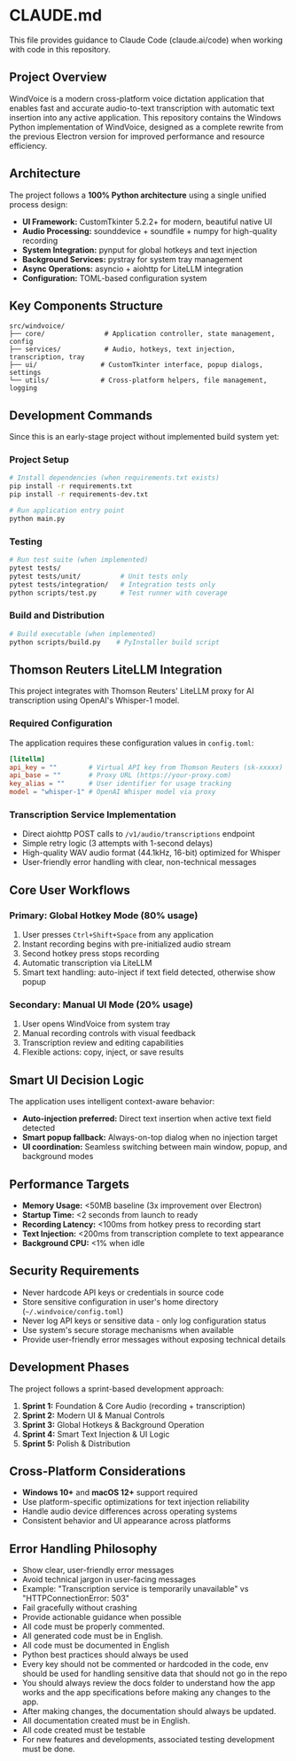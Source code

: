 # CLAUDE.md

This file provides guidance to Claude Code (claude.ai/code) when working with code in this repository.

## Project Overview

WindVoice is a modern cross-platform voice dictation application that enables fast and accurate audio-to-text transcription with automatic text insertion into any active application. This repository contains the Windows Python implementation of WindVoice, designed as a complete rewrite from the previous Electron version for improved performance and resource efficiency.

## Architecture

The project follows a **100% Python architecture** using a single unified process design:

- **UI Framework:** CustomTkinter 5.2.2+ for modern, beautiful native UI
- **Audio Processing:** sounddevice + soundfile + numpy for high-quality recording
- **System Integration:** pynput for global hotkeys and text injection
- **Background Services:** pystray for system tray management
- **Async Operations:** asyncio + aiohttp for LiteLLM integration
- **Configuration:** TOML-based configuration system

## Key Components Structure

```
src/windvoice/
├── core/               # Application controller, state management, config
├── services/           # Audio, hotkeys, text injection, transcription, tray
├── ui/                # CustomTkinter interface, popup dialogs, settings
└── utils/             # Cross-platform helpers, file management, logging
```

## Development Commands

Since this is an early-stage project without implemented build system yet:

### Project Setup
```bash
# Install dependencies (when requirements.txt exists)
pip install -r requirements.txt
pip install -r requirements-dev.txt

# Run application entry point
python main.py
```

### Testing
```bash
# Run test suite (when implemented)
pytest tests/
pytest tests/unit/          # Unit tests only  
pytest tests/integration/   # Integration tests only
python scripts/test.py      # Test runner with coverage
```

### Build and Distribution
```bash
# Build executable (when implemented)
python scripts/build.py    # PyInstaller build script
```

## Thomson Reuters LiteLLM Integration

This project integrates with Thomson Reuters' LiteLLM proxy for AI transcription using OpenAI's Whisper-1 model.

### Required Configuration
The application requires these configuration values in `config.toml`:

```toml
[litellm]
api_key = ""        # Virtual API key from Thomson Reuters (sk-xxxxx)
api_base = ""       # Proxy URL (https://your-proxy.com)  
key_alias = ""      # User identifier for usage tracking
model = "whisper-1" # OpenAI Whisper model via proxy
```

### Transcription Service Implementation
- Direct aiohttp POST calls to `/v1/audio/transcriptions` endpoint
- Simple retry logic (3 attempts with 1-second delays)
- High-quality WAV audio format (44.1kHz, 16-bit) optimized for Whisper
- User-friendly error handling with clear, non-technical messages

## Core User Workflows

### Primary: Global Hotkey Mode (80% usage)
1. User presses `Ctrl+Shift+Space` from any application
2. Instant recording begins with pre-initialized audio stream
3. Second hotkey press stops recording  
4. Automatic transcription via LiteLLM
5. Smart text handling: auto-inject if text field detected, otherwise show popup

### Secondary: Manual UI Mode (20% usage)
1. User opens WindVoice from system tray
2. Manual recording controls with visual feedback
3. Transcription review and editing capabilities
4. Flexible actions: copy, inject, or save results

## Smart UI Decision Logic

The application uses intelligent context-aware behavior:
- **Auto-injection preferred:** Direct text insertion when active text field detected
- **Smart popup fallback:** Always-on-top dialog when no injection target
- **UI coordination:** Seamless switching between main window, popup, and background modes

## Performance Targets

- **Memory Usage:** <50MB baseline (3x improvement over Electron)
- **Startup Time:** <2 seconds from launch to ready
- **Recording Latency:** <100ms from hotkey press to recording start
- **Text Injection:** <200ms from transcription complete to text appearance
- **Background CPU:** <1% when idle

## Security Requirements

- Never hardcode API keys or credentials in source code
- Store sensitive configuration in user's home directory (`~/.windvoice/config.toml`)
- Never log API keys or sensitive data - only log configuration status
- Use system's secure storage mechanisms when available
- Provide user-friendly error messages without exposing technical details

## Development Phases

The project follows a sprint-based development approach:

1. **Sprint 1:** Foundation & Core Audio (recording + transcription)
2. **Sprint 2:** Modern UI & Manual Controls  
3. **Sprint 3:** Global Hotkeys & Background Operation
4. **Sprint 4:** Smart Text Injection & UI Logic
5. **Sprint 5:** Polish & Distribution

## Cross-Platform Considerations

- **Windows 10+** and **macOS 12+** support required
- Use platform-specific optimizations for text injection reliability
- Handle audio device differences across operating systems
- Consistent behavior and UI appearance across platforms

## Error Handling Philosophy

- Show clear, user-friendly error messages
- Avoid technical jargon in user-facing messages
- Example: "Transcription service is temporarily unavailable" vs "HTTPConnectionError: 503"
- Fail gracefully without crashing
- Provide actionable guidance when possible
- All code must be properly commented.
- All generated code must be in English.
- All code must be documented in English
- Python best practices should always be used
- Every key should not be commented or hardcoded in the code, env should be used for handling sensitive data that should not go in the repo
- You should always review the docs folder to understand how the app works and the app specifications before making any changes to the app.
- After making changes, the documentation should always be updated.
- All documentation created must be in English.
- All code created must be testable
- For new features and developments, associated testing development must be done.